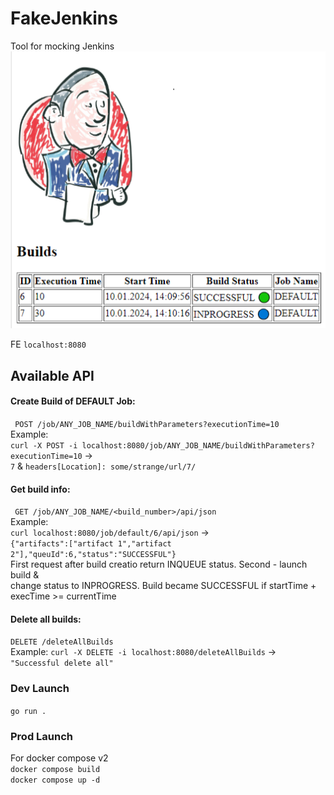 # FakeJenkins
Tool for mocking Jenkins  
![Screenshot](screenshot.png)  

FE ```localhost:8080```  

## Available API
#### Create Build of DEFAULT Job:  
``` POST /job/ANY_JOB_NAME/buildWithParameters?executionTime=10```  
Example:  
```curl -X POST -i localhost:8080/job/ANY_JOB_NAME/buildWithParameters?executionTime=10``` ->  
```7``` & ```headers[Location]: some/strange/url/7/```  

#### Get build info:  
``` GET /job/ANY_JOB_NAME/<build_number>/api/json```  
Example:  
```curl localhost:8080/job/default/6/api/json``` ->   
```{"artifacts":["artifact 1","artifact 2"],"queuId":6,"status":"SUCCESSFUL"}```   
First request after build creatio return INQUEUE status. Second - launch build &  
change status to INPROGRESS. Build became SUCCESSFUL if startTime + execTime >= currentTime  

#### Delete all builds:  
```DELETE /deleteAllBuilds```  
Example: 
```curl -X DELETE -i localhost:8080/deleteAllBuilds``` ->  
```"Successful delete all"```


### Dev Launch

```go run .```  

### Prod Launch
For docker compose v2  
```docker compose build```  
```docker compose up -d```  
  
